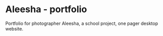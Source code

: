 # Aleesha - portfolio

Portfolio for photographer Aleesha,
a school project, one pager desktop website.
